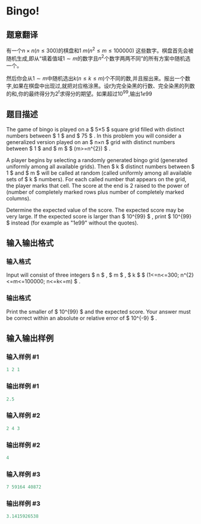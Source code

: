 # Bingo!

## 题意翻译

有一个$n×n(n≤300)$的棋盘和$1~m(n^2≤m≤100000)$ 这些数字。棋盘首先会被随机生成,即从“填着值域$1 \sim m$的数字且$n^2$个数字两两不同”的所有方案中随机选一个。

然后你会从$1\sim m$中随机选出$k(n≤k≤m)$个不同的数,并且报出来。报出一个数字,如果在棋盘中出现过,就把对应格涂黑。设$t$为完全染黑的行数、完全染黑的列数的和,你的最终得分为$2^t$求得分的期望。如果超过$10^{99}$,输出$1e99$

## 题目描述

The game of bingo is played on a $ 5×5 $ square grid filled with distinct numbers between $ 1 $ and $ 75 $ . In this problem you will consider a generalized version played on an $ n×n $ grid with distinct numbers between $ 1 $ and $ m $ $ (m>=n^{2}) $ .

A player begins by selecting a randomly generated bingo grid (generated uniformly among all available grids). Then $ k $ distinct numbers between $ 1 $ and $ m $ will be called at random (called uniformly among all available sets of $ k $ numbers). For each called number that appears on the grid, the player marks that cell. The score at the end is 2 raised to the power of (number of completely marked rows plus number of completely marked columns).

Determine the expected value of the score. The expected score may be very large. If the expected score is larger than $ 10^{99} $ , print $ 10^{99} $ instead (for example as "1e99" without the quotes).

## 输入输出格式

### 输入格式

Input will consist of three integers $ n $ , $ m $ , $ k $ $ (1<=n<=300; n^{2}<=m<=100000; n<=k<=m) $ .

### 输出格式

Print the smaller of $ 10^{99} $ and the expected score. Your answer must be correct within an absolute or relative error of $ 10^{-9} $ .

## 输入输出样例

### 输入样例 #1

```cpp
1 2 1

```
### 输出样例 #1

```cpp
2.5

```
### 输入样例 #2

```cpp
2 4 3

```
### 输出样例 #2

```cpp
4

```
### 输入样例 #3

```cpp
7 59164 40872

```
### 输出样例 #3

```cpp
3.1415926538

```
